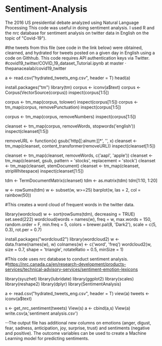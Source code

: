 # Sentiment-Analysis
The 2016 US presidential debate analyzed using Natural Language Processing
This code was useful in doing sentiment analysis. I used R and the nrc database for sentiment analysis on twitter data in English on the topic of "Covid-19").

#the tweets from this file (see code in the link below) were obtained, clearned, and hydrated for tweets posted on a given day in English using a code on Githhub. This code requires API authentication keys via Twitter. 
#covid19_twitter/COVID_19_dataset_Tutorial.ipynb at master · thepanacealab/covid19_twitter

a <- read.csv("hydrated_tweets_eng.csv", header = T)
head(a)

install.packages("tm")
library(tm)
corpus <- iconv(a$text)
corpus <- Corpus(VectorSource(corpus))
inspect(corpus[1:5])

corpus <- tm_map(corpus, tolower)
inspect(corpus[1:5])
corpus <- tm_map(corpus, removePunctuation)
inspect(corpus[1:5])

corpus <- tm_map(corpus, removeNumbers)
inspect(corpus[1:5])

cleanset <- tm_map(corpus, removeWords, stopwords('english'))
inspect(cleanset[1:5])

removeURL <- function(x) gsub('http[[:alnum:]]*', '', x)
cleanset <- tm_map(cleanset, content_transformer(removeURL))
inspect(cleanset[1:5])

cleanset <- tm_map(cleanset, removeWords, c('aapl', 'apple'))
cleanset <- tm_map(cleanset, gsub,
                   pattern = 'stocks',
                   replacement = 'stock')
cleanset <- tm_map(cleanset, stemDocument)
cleanset <- tm_map(cleanset, stripWhitespace)
inspect(cleanset[1:5])

tdm <- TermDocumentMatrix(cleanset)
tdm <- as.matrix(tdm)
tdm[1:10, 1:20]

w <- rowSums(tdm)
w <- subset(w, w>=25)
barplot(w,
        las = 2,
        col = rainbow(50))

#This creates a word cloud of frequent words in the twitter data.

library(wordcloud)
w <- sort(rowSums(tdm), decreasing = TRUE)
set.seed(222)
wordcloud(words = names(w),
          freq = w,
          max.words = 150,
          random.order = F,
          min.freq = 5,
          colors = brewer.pal(8, 'Dark2'),
          scale = c(5, 0.3),
          rot.per = 0.7)

install.packages("wordcloud2")
library(wordcloud2)
w <- data.frame(names(w), w)
colnames(w) <- c('word', 'freq')
wordcloud2(w,
           size = 0.7,
           shape = 'triangle',
           rotateRatio = 0.5,
           minSize = 1)

#This code uses nrc database to conduct sentiment analysis. 
#https://nrc.canada.ca/en/research-development/products-services/technical-advisory-services/sentiment-emotion-lexicons

library(syuzhet)
library(lubridate)
library(ggplot2)
library(scales)
library(reshape2)
library(dplyr)
library(SentimentAnalysis)

a <- read.csv("hydrated_tweets_eng.csv", header = T)
view(a)
tweets <- iconv(a$text)

s <- get_nrc_sentiment(tweets)
View(s)
a <- cbind(a,s)
View(a)
write.csv(a,'sentiment analysis.csv')

--The output file has additional new columns on emotions (anger, digust, fear, sadness, anticipation, joy, surprise, trust) and sentiments (negative and positive). The outcome variables can be used to create a Machine Learning model for predicting sentiments.
